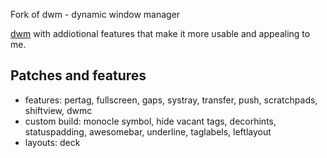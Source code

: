  Fork of dwm - dynamic window manager

[dwm](https://dwm.suckless.org) with addiotional features that make it more usable and appealing to me.

## Patches and features
  
- features: pertag, fullscreen, gaps, systray, transfer, push, scratchpads, shiftview, dwmc
- custom build: monocle symbol, hide vacant tags, decorhints, statuspadding, awesomebar, underline, taglabels, leftlayout
- layouts: deck

